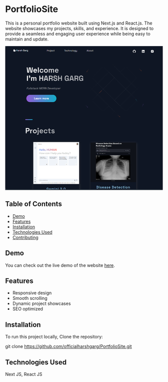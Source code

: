 # PortfolioSite
This is a personal portfolio website built using Next.js and React.js. The website showcases my projects, skills, and experience. It is designed to provide a seamless and engaging user experience while being easy to maintain and update.

![Portfolio Website](.//portfolio/public/images/portfolio.png)

## Table of Contents

- [Demo](#demo)
- [Features](#features)
- [Installation](#installation)
- [Technologies Used](#technologies-used)
- [Contributing](#contributing)

## Demo

You can check out the live demo of the website [here](#).

## Features

- Responsive design
- Smooth scrolling
- Dynamic project showcases
- SEO optimized

## Installation

To run this project locally, Clone the repository:

git clone https://github.com/officialharshgarg/PortfolioSite.git

## Technologies Used

Next JS, React JS
